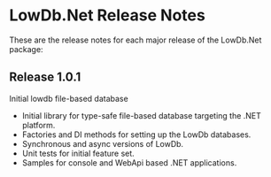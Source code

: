 # LowDb.Net Release Notes
These are the release notes for each major release of the LowDb.Net package:

## Release 1.0.1
Initial lowdb file-based database

- Initial library for type-safe file-based database targeting the .NET platform.
- Factories and DI methods for setting up the LowDb databases.
- Synchronous and async versions of  LowDb.
- Unit tests for initial feature set.
- Samples for console and WebApi based .NET applications.
